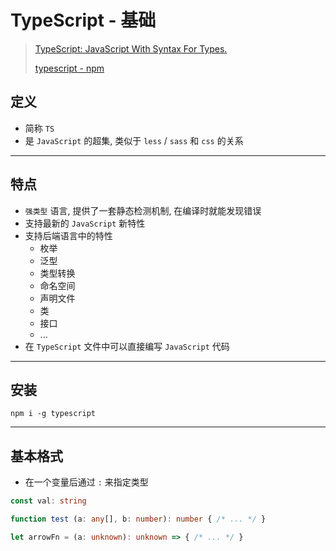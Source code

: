 # TypeScript - 基础



> [TypeScript: JavaScript With Syntax For Types.](https://www.typescriptlang.org/)
>
> [typescript - npm](https://www.npmjs.com/package/typescript)



## 定义

- 简称 `TS`
- 是 `JavaScript` 的超集, 类似于 `less` / `sass` 和 `css` 的关系

---

## 特点

- `强类型` 语言, 提供了一套静态检测机制, 在编译时就能发现错误
- 支持最新的 `JavaScript` 新特性
- 支持后端语言中的特性
  - 枚举
  - 泛型
  - 类型转换
  - 命名空间
  - 声明文件
  - 类
  - 接口
  - ...
- 在 `TypeScript` 文件中可以直接编写 `JavaScript` 代码

---

## 安装

```shell
npm i -g typescript
```

---

## 基本格式

- 在一个变量后通过 `:` 来指定类型

```typescript
const val: string

function test (a: any[], b: number): number { /* ... */ }

let arrowFn = (a: unknown): unknown => { /* ... */ }
```































